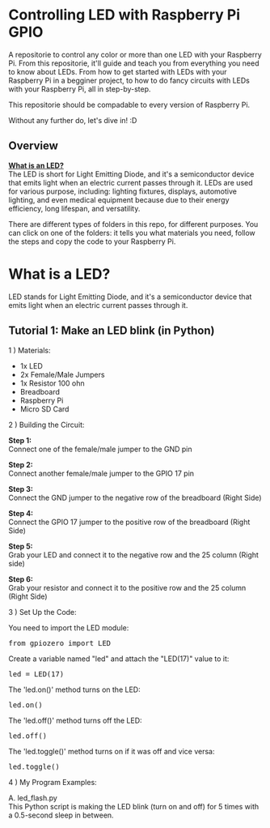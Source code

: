 # Controlling LED with Raspberry Pi GPIO
A repositorie to control any color or more than one LED with your Raspberry Pi. From this repositorie, it'll guide and teach you from everything you need to know about LEDs. From how to get started with LEDs with your Raspberry Pi in a begginer project, to how to do fancy circuits with LEDs with your Raspberry Pi, all in step-by-step.

This repositorie should be compadable to every version of Raspberry Pi. 

Without any further do, let's dive in! :D

## Overview
**<u>What is an LED?</u>** <br>
The LED is short for Light Emitting Diode, and it's a semiconductor device that emits light when an electric current passes through it. LEDs are used for various purpose, including: lighting fixtures, displays, automotive lighting, and even medical equipment because due to their energy efficiency, long lifespan, and versatility.

There are different types of folders in this repo, for different purposes. You can click on one of the folders: it tells you what materials you need, follow the steps and copy the code to your Raspberry Pi.

# What is a LED?
LED stands for Light Emitting Diode, and it's a semiconductor device that emits light when
an electric current passes through it.

## Tutorial 1: Make an LED blink (in Python)
1 ) Materials:
   
- 1x LED
- 2x Female/Male Jumpers
- 1x Resistor 100 ohn
- Breadboard
- Raspberry Pi
- Micro SD Card
  
2 ) Building the Circuit:

**Step 1:** <br>
Connect one of the female/male jumper to the GND pin
 
**Step 2:** <br>
Connect another female/male jumper to the GPIO 17 pin

**Step 3:** <br>
Connect the GND jumper to the negative row of the breadboard (Right Side)

**Step 4:** <br>
Connect the GPIO 17 jumper to the positive row of the breadboard (Right Side)

**Step 5:** <br>
Grab your LED and connect it to the negative row and the 25 column (Right side)

**Step 6:** <br>
Grab your resistor and connect it to the positive row and the 25 column (Right Side)

3 ) Set Up the Code:

You need to import the LED module:
<pre>
from gpiozero import LED
</pre>

Create a variable named "led" and attach the "LED(17)" value to it:
<pre>
led = LED(17)
</pre>

The 'led.on()' method turns on the LED:
<pre>
led.on()
</pre>
   
The 'led.off()' method turns off the LED:
<pre>
led.off()
</pre>

The 'led.toggle()' method turns on if it was off and vice versa:
<pre>
led.toggle()
</pre>

4 ) My Program Examples:

A. led_flash.py <br>
This Python script is making the LED blink (turn on and off) for 5 times with a 0.5-second sleep in between. 
